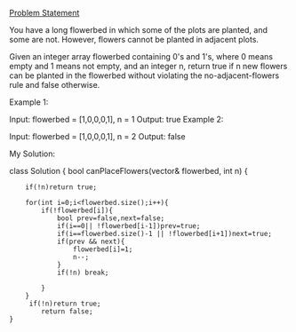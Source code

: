 [Problem Statement](https://leetcode.com/problems/can-place-flowers/description/?envType=study-plan-v2&envId=leetcode-75)

You have a long flowerbed in which some of the plots are planted, and some are not. However, flowers cannot be planted in adjacent plots.

Given an integer array flowerbed containing 0's and 1's, where 0 means empty and 1 means not empty, and an integer n, return true if n new flowers can be planted in the flowerbed without violating the no-adjacent-flowers rule and false otherwise.

 

Example 1:

Input: flowerbed = [1,0,0,0,1], n = 1
Output: true
Example 2:

Input: flowerbed = [1,0,0,0,1], n = 2
Output: false

My Solution:

class Solution {
    bool canPlaceFlowers(vector<int>& flowerbed, int n) 
    {
     
        if(!n)return true;
        
        for(int i=0;i<flowerbed.size();i++){
            if(!flowerbed[i]){
                bool prev=false,next=false;
                if(i==0|| !flowerbed[i-1])prev=true;
                if(i==flowerbed.size()-1 || !flowerbed[i+1])next=true;
                if(prev && next){
                    flowerbed[i]=1;
                    n--;
                }
                if(!n) break;

            }
        }
         if(!n)return true;
            return false;
    }

